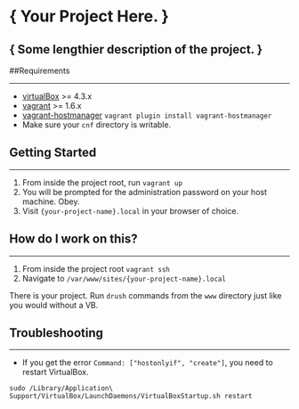 # { Your Project Here. }
## { Some lengthier description of the project. }

##Requirements

------------
* [virtualBox](https://www.virtualbox.org/wiki/Downloads) >= 4.3.x
* [vagrant](http://downloads.vagrantup.com/) >= 1.6.x
* [vagrant-hostmanager](https://github.com/smdahlen/vagrant-hostmanager) `vagrant plugin install vagrant-hostmanager`
* Make sure your `cnf` directory is writable.

## Getting Started

------------------

1. From inside the project root, run `vagrant up`
2. You will be prompted for the administration password on your host machine. Obey.
3. Visit `{your-project-name}.local` in your browser of choice.

## How do I work on this?

------------------

1. From inside the project root `vagrant ssh`
2. Navigate to `/var/www/sites/{your-project-name}.local`

There is your project. Run `drush` commands from the `www` directory just like you would without a VB.

## Troubleshooting

------------------

* If you get the error `Command: ["hostonlyif", "create"]`, you need to restart VirtualBox.

```
sudo /Library/Application\ Support/VirtualBox/LaunchDaemons/VirtualBoxStartup.sh restart
```


